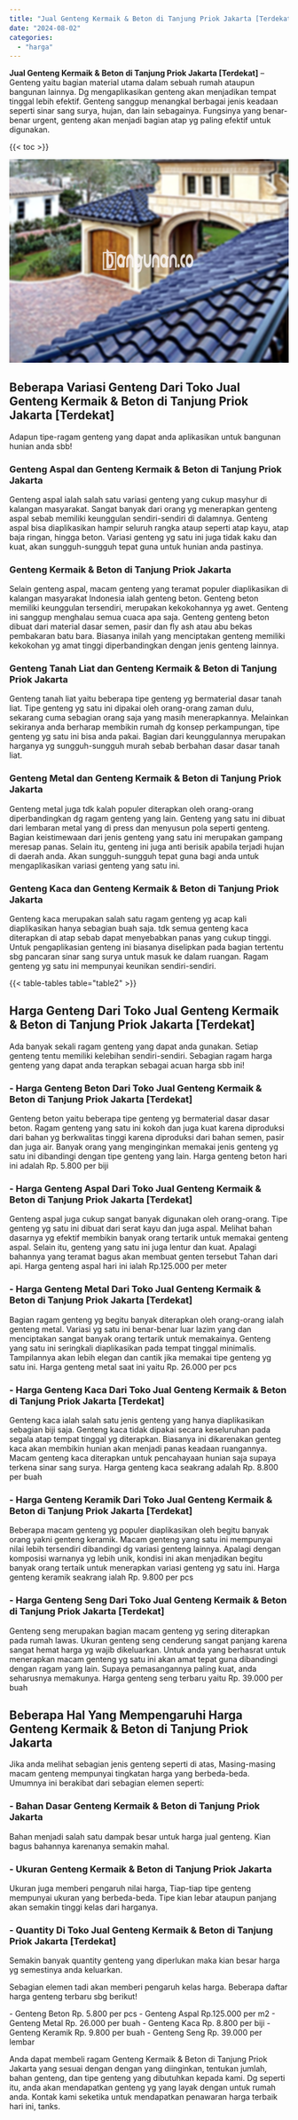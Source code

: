 ```yaml
---
title: "Jual Genteng Kermaik & Beton di Tanjung Priok Jakarta [Terdekat]"
date: "2024-08-02"
categories: 
  - "harga"
---
```


**Jual Genteng Kermaik & Beton di Tanjung Priok Jakarta \[Terdekat\]** – Genteng yaitu bagian material utama dalam sebuah rumah ataupun bangunan lainnya. Dg mengaplikasikan genteng akan menjadikan tempat tinggal lebih efektif. Genteng sanggup menangkal berbagai jenis keadaan seperti sinar sang surya, hujan, dan lain sebagainya. Fungsinya yang benar-benar urgent, genteng akan menjadi bagian atap yg paling efektif untuk digunakan.

{{< toc >}}

![Jual Genteng Kermaik & Beton di Tanjung Priok Jakarta [Terdekat]](/images/genteng-minimalis-murah21.png)

## Beberapa Variasi Genteng Dari Toko Jual Genteng Kermaik & Beton di Tanjung Priok Jakarta \[Terdekat\]

Adapun tipe-ragam genteng yang dapat anda aplikasikan untuk bangunan hunian anda sbb!

### Genteng Aspal dan Genteng Kermaik & Beton di Tanjung Priok Jakarta

Genteng aspal ialah salah satu variasi genteng yang cukup masyhur di kalangan masyarakat. Sangat banyak dari orang yg menerapkan genteng aspal sebab memiliki keunggulan sendiri-sendiri di dalamnya. Genteng aspal bisa diaplikasikan hampir seluruh rangka ataup seperti atap kayu, atap baja ringan, hingga beton. Variasi genteng yg satu ini juga tidak kaku dan kuat, akan sungguh-sungguh tepat guna untuk hunian anda pastinya.

### Genteng Kermaik & Beton di Tanjung Priok Jakarta

Selain genteng aspal, macam genteng yang teramat populer diaplikasikan di kalangan masyarakat Indonesia ialah genteng beton. Genteng beton memiliki keunggulan tersendiri, merupakan kekokohannya yg awet. Genteng ini sanggup menghalau semua cuaca apa saja. Genteng genteng beton dibuat dari material dasar semen, pasir dan fly ash atau abu bekas pembakaran batu bara. Biasanya inilah yang menciptakan genteng memiliki kekokohan yg amat tinggi diperbandingkan dengan jenis genteng lainnya.

### Genteng Tanah Liat dan Genteng Kermaik & Beton di Tanjung Priok Jakarta

Genteng tanah liat yaitu beberapa tipe genteng yg bermaterial dasar tanah liat. Tipe genteng yg satu ini dipakai oleh orang-orang zaman dulu, sekarang cuma sebagian orang saja yang masih menerapkannya. Melainkan sekiranya anda berharap membikin rumah dg konsep perkampungan, tipe genteng yg satu ini bisa anda pakai. Bagian dari keunggulannya merupakan harganya yg sungguh-sungguh murah sebab berbahan dasar dasar tanah liat.

### Genteng Metal dan Genteng Kermaik & Beton di Tanjung Priok Jakarta

Genteng metal juga tdk kalah populer diterapkan oleh orang-orang diperbandingkan dg ragam genteng yang lain. Genteng yang satu ini dibuat dari lembaran metal yang di press dan menyusun pola seperti genteng. Bagian keistimewaan dari jenis genteng yang satu ini merupakan gampang meresap panas. Selain itu, genteng ini juga anti berisik apabila terjadi hujan di daerah anda. Akan sungguh-sungguh tepat guna bagi anda untuk mengaplikasikan variasi genteng yang satu ini.

### Genteng Kaca dan Genteng Kermaik & Beton di Tanjung Priok Jakarta

Genteng kaca merupakan salah satu ragam genteng yg acap kali diaplikasikan hanya sebagian buah saja. tdk semua genteng kaca diterapkan di atap sebab dapat menyebabkan panas yang cukup tinggi. Untuk pengaplikasian genteng ini biasanya diselipkan pada bagian tertentu sbg pancaran sinar sang surya untuk masuk ke dalam ruangan. Ragam genteng yg satu ini mempunyai keunikan sendiri-sendiri.

{{< table-tables table="table2" >}}

## Harga Genteng Dari Toko Jual Genteng Kermaik & Beton di Tanjung Priok Jakarta \[Terdekat\]

Ada banyak sekali ragam genteng yang dapat anda gunakan. Setiap genteng tentu memiliki kelebihan sendiri-sendiri. Sebagian ragam harga genteng yang dapat anda terapkan sebagai acuan harga sbb ini!

### \- Harga Genteng Beton Dari Toko Jual Genteng Kermaik & Beton di Tanjung Priok Jakarta \[Terdekat\]

Genteng beton yaitu beberapa tipe genteng yg bermaterial dasar dasar beton. Ragam genteng yang satu ini kokoh dan juga kuat karena diproduksi dari bahan yg berkwalitas tinggi karena diproduksi dari bahan semen, pasir dan juga air. Banyak orang yang menginginkan memakai jenis genteng yg satu ini dibandingi dengan tipe genteng yang lain. Harga genteng beton hari ini adalah Rp. 5.800 per biji

### \- Harga Genteng Aspal Dari Toko Jual Genteng Kermaik & Beton di Tanjung Priok Jakarta \[Terdekat\]

Genteng aspal juga cukup sangat banyak digunakan oleh orang-orang. Tipe genteng yg satu ini dibuat dari serat kayu dan juga aspal. Melihat bahan dasarnya yg efektif membikin banyak orang tertarik untuk memakai genteng aspal. Selain itu, genteng yang satu ini juga lentur dan kuat. Apalagi bahannya yang teramat bagus akan membuat genten tersebut Tahan dari api. Harga genteng aspal hari ini ialah Rp.125.000 per meter

### \- Harga Genteng Metal Dari Toko Jual Genteng Kermaik & Beton di Tanjung Priok Jakarta \[Terdekat\]

Bagian ragam genteng yg begitu banyak diterapkan oleh orang-orang ialah genteng metal. Variasi yg satu ini benar-benar luar lazim yang dan menciptakan sangat banyak orang tertarik untuk memakainya. Genteng yang satu ini seringkali diaplikasikan pada tempat tinggal minimalis. Tampilannya akan lebih elegan dan cantik jika memakai tipe genteng yg satu ini. Harga genteng metal saat ini yaitu Rp. 26.000 per pcs

### \- Harga Genteng Kaca Dari Toko Jual Genteng Kermaik & Beton di Tanjung Priok Jakarta \[Terdekat\]

Genteng kaca ialah salah satu jenis genteng yang hanya diaplikasikan sebagian biji saja. Genteng kaca tidak dipakai secara keseluruhan pada segala atap tempat tinggal yg diterapkan. Biasanya ini dikarenakan genteg kaca akan membikin hunian akan menjadi panas keadaan ruangannya. Macam genteng kaca diterapkan untuk pencahayaan hunian saja supaya terkena sinar sang surya. Harga genteng kaca seakrang adalah Rp. 8.800 per buah

### \- Harga Genteng Keramik Dari Toko Jual Genteng Kermaik & Beton di Tanjung Priok Jakarta \[Terdekat\]

Beberapa macam genteng yg populer diaplikasikan oleh begitu banyak orang yakni genteng keramik. Macam genteng yang satu ini mempunyai nilai lebih tersendiri dibandingi dg variasi genteng lainnya. Apalagi dengan komposisi warnanya yg lebih unik, kondisi ini akan menjadikan begitu banyak orang tertaik untuk menerapkan variasi genteng yg satu ini. Harga genteng keramik seakrang ialah Rp. 9.800 per pcs

### \- Harga Genteng Seng Dari Toko Jual Genteng Kermaik & Beton di Tanjung Priok Jakarta \[Terdekat\]

Genteng seng merupakan bagian macam genteng yg sering diterapkan pada rumah lawas. Ukuran genteng seng cenderung sangat panjang karena sangat hemat harga yg wajib dikeluarkan. Untuk anda yang berhasrat untuk menerapkan macam genteng yg satu ini akan amat tepat guna dibandingi dengan ragam yang lain. Supaya pemasangannya paling kuat, anda seharusnya memakunya. Harga genteng seng terbaru yaitu Rp. 39.000 per buah

## Beberapa Hal Yang Mempengaruhi Harga Genteng Kermaik & Beton di Tanjung Priok Jakarta

Jika anda melihat sebagian jenis genteng seperti di atas, Masing-masing macam genteng mempunyai tingkatan harga yang berbeda-beda. Umumnya ini berakibat dari sebagian elemen seperti:

### \- Bahan Dasar Genteng Kermaik & Beton di Tanjung Priok Jakarta

Bahan menjadi salah satu dampak besar untuk harga jual genteng. Kian bagus bahannya karenanya semakin mahal.

### \- Ukuran Genteng Kermaik & Beton di Tanjung Priok Jakarta

Ukuran juga memberi pengaruh nilai harga, Tiap-tiap tipe genteng mempunyai ukuran yang berbeda-beda. Tipe kian lebar ataupun panjang akan semakin tinggi kelas dari harganya.

### \- Quantity Di Toko Jual Genteng Kermaik & Beton di Tanjung Priok Jakarta \[Terdekat\]

Semakin banyak quantity genteng yang diperlukan maka kian besar harga yg semestinya anda keluarkan.

Sebagian elemen tadi akan memberi pengaruh kelas harga. Beberapa daftar harga genteng terbaru sbg berikut!

\- Genteng Beton Rp. 5.800 per pcs - Genteng Aspal Rp.125.000 per m2 - Genteng Metal Rp. 26.000 per buah - Genteng Kaca Rp. 8.800 per biji - Genteng Keramik Rp. 9.800 per buah - Genteng Seng Rp. 39.000 per lembar

Anda dapat membeli ragam Genteng Kermaik & Beton di Tanjung Priok Jakarta yang sesuai dengan dengan yang diinginkan, tentukan jumlah, bahan genteng, dan tipe genteng yang dibutuhkan kepada kami. Dg seperti itu, anda akan mendapatkan genteng yg yang layak dengan untuk rumah anda. Kontak kami seketika untuk mendapatkan penawaran harga terbaik hari ini, tanks.
